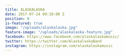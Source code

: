 ```yaml
---
title: ALASKALASKA
date: 2017-07-24 09:18:00 Z
position: 0
is-featured: true
image: "/uploads/alaskalaska.jpg"
feature-image: "/uploads/alaskalaska-feature.jpg"
facebook: https://www.facebook.com/alaskalaskamusic/
twitter: https://twitter.com/AlaskalaskaBand
instagram: https://instagram.com/alaskalaskamusic
---
```



